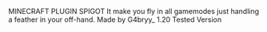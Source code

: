 MINECRAFT PLUGIN SPIGOT
It make you fly in all gamemodes just handling a 
feather in your off-hand.
Made by G4bryy_
1.20 Tested Version
